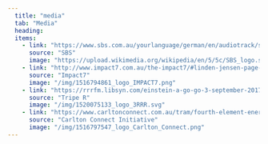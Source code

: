 ```yaml
---
  title: "media"
  tab: "Media"
  heading:
  items:
    - link: "https://www.sbs.com.au/yourlanguage/german/en/audiotrack/switch-what-fourth-element-energy"
      source: "SBS"
      image: "https://upload.wikimedia.org/wikipedia/en/5/5c/SBS_logo.svg"
    - link: "http://www.impact7.com.au/the-impact7/#linden-jensen-page-project"
      source: "Impact7"
      image: "/img/1516794861_logo_IMPACT7.png"
    - link: "https://rrrfm.libsyn.com/einstein-a-go-go-3-september-2017"
      source: "Tripe R"
      image: "/img/1520075133_logo_3RRR.svg"
    - link: "https://www.carltonconnect.com.au/tram/fourth-element-energy/"
      source: "Carlton Connect Initiative"
      image: "/img/1516797547_logo_Carlton_Connect.png"
---
```

